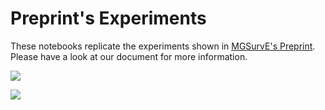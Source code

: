 # Preprint's Experiments

These notebooks replicate the experiments shown in [MGSurvE's Preprint](https://www.biorxiv.org/content/10.1101/2023.06.26.546301v1). Please have a look at our document for more information.

![](../../media/STP.jpg)

![](../../media/YKN.jpg)